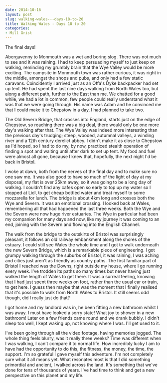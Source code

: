 ```yaml
---
date: 2014-10-16
layout: post
slug: walking-wales---days-18-to-20
title: Walking Wales - Days 18 to 20
categories:
- Mill Grist
---
```


The final days!

Abergavenny to Monmouth was a wet and boring slog. There was not much to see and it was raining. I had to keep persuading myself to just keep on walking, reminding my grumbly brain that the Wye Valley would be more exciting. The campsite in Monmouth town was rather curious, it was right in the middle, amongst the shops and pubs, and only had a few static caravans. Coincidently I arrived just as an Offa's Dyke backpacker had set up tent. He had spent the last nine days walking from North Wales too, but along a different path, further to the East than me. We chatted for a good while, we had a lot in common, few people could really understand what it was that we were going through. His name was Adam and he convinced me that I could make it to Chepstow in a day, I had planned to take two.

The Old Severn Bridge, that crosses into England, starts just on the edge of Chepstow, so reaching there was a big deal, there would only be one more day's walking after that. The Wye Valley was indeed more interesting than the previous day's trudging; steep, wooded, autumnal valleys, a winding river and a 12th century derelict abbey. I didn't make it as close to Chepstow as I'd hoped, so I had to do my, by now, practiced stealth operation of finding a spot and waiting until after dark to set up tent. My food and fuel were almost all gone, because I knew that, hopefully, the next night I'd be back in Bristol.

I woke at dawn, both from the nerves of the final day and to make sure no one saw me. It was also good to have so much of the light of day at my disposal, my flat is over 25km away, so it was going to be a long day of walking. I couldn't find any cafes open so early to top up my water so I stopped at Lidl, to get cheap bottled water and treat myself to some mozzarella for lunch. The bridge is about 4km long and crosses both the Wye and Severn. It was an emotional crossing. I looked back at Wales, remembering all that had happened the last three weeks. Both the Wye and the Severn were now huge river estuaries. The Wye in particular had been my companion for many days and now, like my journey it was coming to an end, joining with the Severn and flowing into the English Channel.

The walk from the bridge to the outskirts of Bristol was surprisingly pleasant, it follows an old railway embankment along the shores of the estuary. I could still see Wales the whole time and I got to walk underneath the new Severn Bridge, which is a remarkable piece of engineering. I got grumpy walking through the suburbs of Bristol, it was raining, I was aching and cities just aren't as friendly as country paths. The first familiar part of Bristol I reached was the Downs, right outside my house, where I go running every week. I've trodden its paths so many times but never having just walked the length of Wales to get there. It was a surreal feeling, knowing that I had just spent three weeks on foot, rather than the usual car or train, to get here. I guess then maybe that was the moment that I finally realised that it's possible to walk from North Wales to Bristol. It still seems odd though, did I really just do that?

I got home and my landlord was in, he been fitting a new bathroom whilst I was away. I must have looked a sorry state! What joy to shower in a new bathroom! Later on a few friends came round and we drank bubbly. I didn't sleep too well, I kept waking up, not knowing where I was. I'll get used to it.

I've been going through all the video footage, having memories jogged. The whole thing feels blurry, was it really three weeks? Time was different when I was walking, I can't compare it to normal life. How incredibly lucky I am to have had the opportunity to do this, the fitness, the money, the time, the support. I'm so grateful I gave myself this adventure. I'm not completely sure what it all means yet. What resonates most is that I did something primordial and ancient, I walked across the land. It's something that we've done for tens of thousands of years. I've had time to think and get a new perspective on this planet and my life.